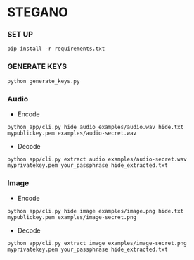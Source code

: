 # STEGANO

### SET UP

```
pip install -r requirements.txt
```

### GENERATE KEYS

```
python generate_keys.py
```

### Audio

- Encode
```
python app/cli.py hide audio examples/audio.wav hide.txt mypublickey.pem examples/audio-secret.wav
```

- Decode
```
python app/cli.py extract audio examples/audio-secret.wav myprivatekey.pem your_passphrase hide_extracted.txt
```

### Image

- Encode
```
python app/cli.py hide image examples/image.png hide.txt mypublickey.pem examples/image-secret.png
```

- Decode
```
python app/cli.py extract image examples/image-secret.png myprivatekey.pem your_passphrase hide_extracted.txt
```
